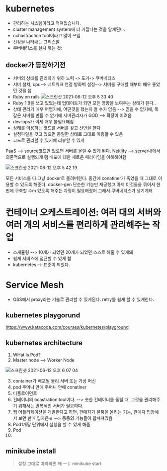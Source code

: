 # kubernetes
* 관리하는 시스템이라고 적혀있습니다.
* cluster management system에 더 가깝다는 것을 알게된다.
* ochastraction tool이라고 많이 쓰임
* 선장을 나타내는 그리스말 
* 쿠버네티스를 설치 하는 것:
## docker가 등장하기전
* 서버의 상태를 관리하기 위하 노력 -> 도커-> 쿠버네티스
* 서버 설치, cpu--> 네트워크 연결 방화벽 설정--> 서버를 구매할 때부터 매우 좋았던 것을 씀
* Ruby on rails
![스크린샷 2021-06-12 오후 5 33 40](https://user-images.githubusercontent.com/67637935/121770458-54a35f00-cba4-11eb-8d9d-0c86c30f1d47.png)
* Ruby 1.8을 쓰고 있었는데 업데이트가 되면 모든 영향을 보여주는 상태가 된다..
* 상태 관리가 매우 어렵기에, 어떤것을 했는지 알 수가 없음 --> 믿을 수 없기에, 똑같은 서버를 만들 수 없기에 서버관리자가 GOD --> 확장이 어려움
* dev-ops가 이제 매우 불필요해짐
* 상태를 이용하는 코드를 서버를 갖고 선언을 한다.
* 설정파일을 갖고 있으면 동일한 상태로 그대로 이용할 수 있음
* 코드로 관리할 수 있기에 리뷰할 수 있게

PaaS --> source코드만 있으면 서버를 올릴 수 있게 된다.
Neltlify --> server내에서 의존적으로 실행되게 됌
배포에 대한 새로운 페러다임을 이해해야햄

![스크린샷 2021-06-12 오후 5 42 19](https://user-images.githubusercontent.com/67637935/121770656-8963e600-cba5-11eb-804c-43530a599686.png)

모든 서비스를 다 그냥 docker로 올려버린다.
중간에 conatiner가 죽었을 때 그대로 이용할 수 있도록 해준다.
docker-gen 단순한 기능만 제공했고 아제 이것들을 묶어서 한번에 구축할 수m 있도록 해주는 과정이 필요해졌어
그래서 쿠버네티스가 생기게돼

# 컨테이너 오케스트레이션: 여러 대의 서버와 여러 개의 서비스를 편리하게 관리해주는 작업
* 스케쥴링 --> 10개가 되었던 20개가 되었던 스스로 해줄 수 있게돼
* 쉽게 서비스에 접근할 수 있게 함
* kubernetes--> 표준이 되었다.
# Service Mesh
* OSS에서 proxy라는 기술로 관리할 수 있게된다. retry를 쉽게 할 수 있게한다.

## kubernetes playgorund
https://www.katacoda.com/courses/kubernetes/playground


## kubernetes architecture
1. WHat is Pod?
2. Master node --> Worker Node

![스크린샷 2021-06-12 오후 6 07 04](https://user-images.githubusercontent.com/67637935/121771214-ff1d8100-cba8-11eb-9b94-29dab82dc92e.png)

3. container가 배포될 물리 서버 또는 가상 머신 
4. pod 주머니 안에 주머니 안에 conatiner
5. 디플로이먼트
6. 컨테이너의 ocastration tool이다. --> 숫한 컨테이너를 돌릴 때, 그것을 관리해주기 위해서는 반복적인 서버가 필요하다.
7. 웹 어플리케이션을 개발한다고 하면, 판매자가 물품을 올리는 기능, 판매자 입장에서 보면 판매 입자읃ㄹ --> 등등의 기능들이 합쳐져있음
8. Pod1개당 단위에서 실행을 할 수 있게 해줌
9. Pod
10. 


## minikube install
> 설정 그대로 따라하면 돼
> ㅡㅑ
minikube start 

